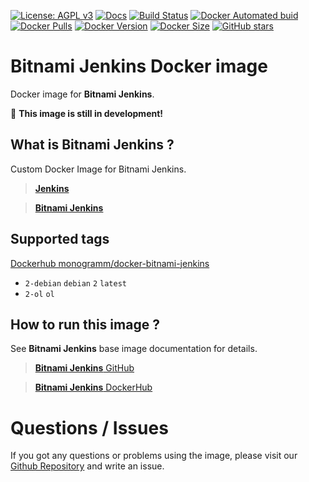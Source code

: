 
[uri_license]: http://www.gnu.org/licenses/agpl.html
[uri_license_image]: https://img.shields.io/badge/License-AGPL%20v3-blue.svg

[![License: AGPL v3][uri_license_image]][uri_license]
[![Docs](https://img.shields.io/badge/Docs-Github%20Pages-blue)](https://monogramm.github.io/docker-bitnami-jenkins/)
[![Build Status](https://travis-ci.org/Monogramm/docker-bitnami-jenkins.svg)](https://travis-ci.org/Monogramm/docker-bitnami-jenkins)
[![Docker Automated buid](https://img.shields.io/docker/cloud/build/monogramm/docker-bitnami-jenkins.svg)](https://hub.docker.com/r/monogramm/docker-bitnami-jenkins/)
[![Docker Pulls](https://img.shields.io/docker/pulls/monogramm/docker-bitnami-jenkins.svg)](https://hub.docker.com/r/monogramm/docker-bitnami-jenkins/)
[![Docker Version](https://images.microbadger.com/badges/version/monogramm/docker-bitnami-jenkins.svg)](https://microbadger.com/images/monogramm/docker-bitnami-jenkins)
[![Docker Size](https://images.microbadger.com/badges/image/monogramm/docker-bitnami-jenkins.svg)](https://microbadger.com/images/monogramm/docker-bitnami-jenkins)
[![GitHub stars](https://img.shields.io/github/stars/Monogramm/docker-bitnami-jenkins?style=social)](https://github.com/Monogramm/docker-bitnami-jenkins)

# **Bitnami Jenkins** Docker image

Docker image for **Bitnami Jenkins**.

:construction: **This image is still in development!**

## What is **Bitnami Jenkins** ?

Custom Docker Image for Bitnami Jenkins.

> [**Jenkins**](https://jenkins.io/)

> [**Bitnami Jenkins**](https://hub.docker.com/r/bitnami/jenkins/)

## Supported tags

[Dockerhub monogramm/docker-bitnami-jenkins](https://hub.docker.com/r/monogramm/docker-bitnami-jenkins/)

* `2-debian` `debian` `2` `latest`
* `2-ol` `ol`

## How to run this image ?

See **Bitnami Jenkins** base image documentation for details.

> [**Bitnami Jenkins** GitHub](https://github.com/bitnami/bitnami-docker-jenkins)

> [**Bitnami Jenkins** DockerHub](https://hub.docker.com/r/bitnami/jenkins/)

# Questions / Issues
If you got any questions or problems using the image, please visit our [Github Repository](https://github.com/Monogramm/docker-bitnami-jenkins) and write an issue.
